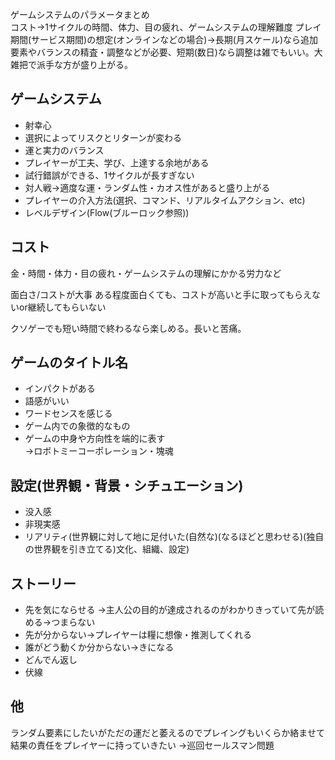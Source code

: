 ゲームシステムのパラメータまとめ  
コスト→1サイクルの時間、体力、目の疲れ、ゲームシステムの理解難度
プレイ期間(サービス期間)の想定(オンラインなどの場合)→長期(月スケール)なら追加要素やバランスの精査・調整などが必要、短期(数日)なら調整は雑でもいい。大雑把で派手な方が盛り上がる。

## ゲームシステム
- 射幸心
- 選択によってリスクとリターンが変わる
- 運と実力のバランス
- プレイヤーが工夫、学び、上達する余地がある
- 試行錯誤ができる、1サイクルが長すぎない
- 対人戦→適度な運・ランダム性・カオス性があると盛り上がる
- プレイヤーの介入方法(選択、コマンド、リアルタイムアクション、etc)
- レベルデザイン(Flow(ブルーロック参照))

## コスト
金・時間・体力・目の疲れ・ゲームシステムの理解にかかる労力など

面白さ/コストが大事
ある程度面白くても、コストが高いと手に取ってもらえないor継続してもらいない

クソゲーでも短い時間で終わるなら楽しめる。長いと苦痛。

## ゲームのタイトル名
- インパクトがある  
- 語感がいい  
- ワードセンスを感じる  
- ゲーム内での象徴的なもの  
- ゲームの中身や方向性を端的に表す  
→ロボトミーコーポレーション・塊魂  

## 設定(世界観・背景・シチュエーション)
- 没入感
- 非現実感
- リアリティ(世界観に対して地に足付いた(自然な)(なるほどと思わせる)(独自の世界観を引き立てる)文化、組織、設定)

## ストーリー
- 先を気にならせる
→主人公の目的が達成されるのがわかりきっていて先が読める→つまらない
- 先が分からない→プレイヤーは糧に想像・推測してくれる
- 誰がどう動くか分からない→きになる
- どんでん返し
- 伏線

## 他
ランダム要素にしたいがただの運だと萎えるのでプレイングもいくらか絡ませて結果の責任をプレイヤーに持っていきたい
→巡回セールスマン問題
